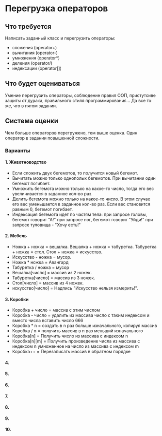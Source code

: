 # Перегрузка операторов

## Что требуется
Написать заданный класс и перегрузить операторы:
 * сложения (operator+)
 * вычитания (operator-)
 * умножения (operator*)
 * деления (operator/)
 * индексации (operator[])

## Что будет оцениваться
Умение перегрузить операторы, соблюдение правил ООП, пристутсиве защиты от дурака, правильного стиля программирования... Да все то же, что в пятом задании.

## Система оценки
Чем больше операторов перегружено, тем выше оценка. Один оператор в задании повышенной сложности.

### Варианты

#### 1. Животноводство
* Если сложить двух бегемотов, то получится новый бегемот. 
* Вычитать можно только однополых бегемотов. При вычитании один бегемот погибает.
* Умножить бегемота можно только на какое-то число, тогда его вес увеличивается в заданное кол-во раз.
* Делить бегемота можно только на какое-то число. В этом случае его вес уменьшается в заданное кол-во раз. Если вес становится равным 0, бегемот погибает.
* Индексация бегемота идет по частям тела:
при запросе головы, бегемот говорит "А!"
при запросе ног, бегемот говорит "Уйди!"
при запросе туловища - "Хочу есть!"

#### 2. Мебель
* Ножка + ножка = вешалка. 
Вешалка + ножка = табуретка. 
Табуретка + ножка = стол. 
Стол + ножка = искусство.
* Искусство - ножка = мусор.
* Ножка * ножка = Авангард
* Табуретка / ножка = мусор
* Вешалка[число] = массив из 2 ножек. 
* Табуретка[число] = массив из 3 ножек.
* Стол[число] = массив из 4 ножек.
* искусство[число] = Надпись "Искусство нельзя измерить!".

#### 3. Коробки
* Коробка + число = массив с этим числом
* Коробка - число = удалить из массива число с таким индексом и вместо числа вставить число 666
* Коробка * n = создать в n раз больше изначального, копируя массив
* Коробка / n = получить массив в n раз меньший изначального
* Коробка[n] = Получить число из массива с индексом n
* Коробка[n][m] = Получить произведение числа из массива с индексом n умноженное на число из массива с индексом m
* Коробка++ = Перезаписать массив в обратном порядке

#### 4. 

#### 5. 

#### 6. 

#### 7. 

#### 8. 

#### 9. 

#### 10. 
 
